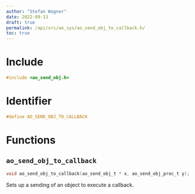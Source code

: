 ```yaml
---
author: "Stefan Wagner"
date: 2022-09-13
draft: true
permalink: /api/src/ao_sys/ao_send_obj_to_callback.h/
toc: true
---
```


# Include

```c
#include <ao_send_obj.h>
```

# Identifier

```c
#define AO_SEND_OBJ_TO_CALLBACK
```

# Functions

## `ao_send_obj_to_callback`

```c
void ao_send_obj_to_callback(ao_send_obj_t * x, ao_send_obj_proc_t y);
```

Sets up a sending of an object to execute a callback.
